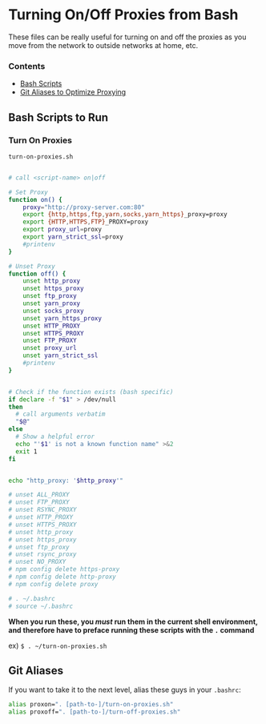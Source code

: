 # Turning On/Off Proxies from Bash #

These files can be really useful for turning on and off the proxies as you move from the network to outside networks at home, etc.

### Contents

* [Bash Scripts](#bash-scripts-to-run)
* [Git Aliases to Optimize Proxying](#git-aliases)

## Bash Scripts to Run

### Turn On Proxies

`turn-on-proxies.sh`

```bash

# call <script-name> on|off

# Set Proxy
function on() {
    proxy="http://proxy-server.com:80"
    export {http,https,ftp,yarn,socks,yarn_https}_proxy=proxy
    export {HTTP,HTTPS,FTP}_PROXY=proxy
    export proxy_url=proxy
    export yarn_strict_ssl=proxy
    #printenv
}

# Unset Proxy
function off() {
    unset http_proxy
    unset https_proxy
    unset ftp_proxy
    unset yarn_proxy
    unset socks_proxy
    unset yarn_https_proxy
    unset HTTP_PROXY
    unset HTTPS_PROXY
    unset FTP_PROXY
    unset proxy_url
    unset yarn_strict_ssl
    #printenv
}


# Check if the function exists (bash specific)
if declare -f "$1" > /dev/null
then
  # call arguments verbatim
  "$@"
else
  # Show a helpful error
  echo "'$1' is not a known function name" >&2
  exit 1
fi


echo "http_proxy: '$http_proxy'"

# unset ALL_PROXY
# unset FTP_PROXY
# unset RSYNC_PROXY
# unset HTTP_PROXY
# unset HTTPS_PROXY
# unset http_proxy
# unset https_proxy
# unset ftp_proxy
# unset rsync_proxy
# unset NO_PROXY
# npm config delete https-proxy
# npm config delete http-proxy
# npm config delete proxy

# . ~/.bashrc
# source ~/.bashrc

```

**When you run these, you *must* run them in the current shell environment, and therefore have to preface running these scripts with the `.` command**

ex) `$ . ~/turn-on-proxies.sh`

## Git Aliases

If you want to take it to the next level, alias these guys in your `.bashrc`:

```bash
alias proxon=". [path-to-]/turn-on-proxies.sh"
alias proxoff=". [path-to-]/turn-off-proxies.sh"
```
